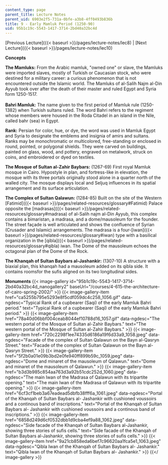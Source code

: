 ```yaml
---
content_type: page
parent_title: Lecture Notes
parent_uid: 6903e2f5-731a-0bfe-a3b8-4ff0493b836b
title: 9 - Early Mamluk Period (1250-90)
uid: 95b1c19c-5543-1417-3714-2bd40a32bc4d
---
```


[Previous Lecture]({{< baseurl >}}/pages/lecture-notes/lec8) | [Next Lecture]({{< baseurl >}}/pages/lecture-notes/lec10)

**Concepts**

**The Mamluks:** From the Arabic mamluk, "owned one" or slave, the Mamluks were imported slaves, mostly of Turkish or Caucasian stock, who were destined for a military career: a curious phenomenon that is not encountered outside the Islamic world. The Mamluks of al-Salih Najm al-Din Ayyub took over after the death of their master and ruled Egypt and Syria form 1250-1517.  
       
**Bahri Mamluk:** The name given to the first period of Mamluk rule (1250-1382) when Turkish sultans ruled. The word Bahri refers to the regiment whose members were housed in the Roda Citadel in an island in the Nile, called bahr (sea) in Egypt.

**Rank:** Persian for color, hue, or dye, the word was used in Mamluk Egypt and Syria to designate the emblems and insignia of amirs and sultans. Ranks may be monochromatic or multicolored, free-standing or enclosed in round, pointed, or polygonal shields. They were carved on buildings, painted on glass, wood, and pottery, engraved on metalwork, struck on coins, and embroidered or dyed on textiles.

**The Mosque of Sultan al-Zahir Baybars:** (1267-69) First royal Mamluk mosque in Cairo. Hypostyle in plan, and fortress-like in elevation, the mosque with its three portals originally stood alone in a quarter north of the walled city. The mosque displays local and Seljuq influences in its spatial arrangement and its surface articulation.

**The Complex of Sultan Qalawun:** (1284-85) Built on the site of the Western [Fatimid]({{< baseurl >}}/pages/related-resources/glossary#Fatimid) Palace opposite the [madrasas]({{< baseurl >}}/pages/related-resources/glossary#madrasa) of al-Salih najm al-Din Ayyub, this complex contains a bimaristan, a madrasa, and a dome/mausoleum for the founder. The street façade is well articulated and shows the confluence of Syrian (Crusader and Islamic) arrangements. The madrasa is a four-[iwan]({{< baseurl >}}/pages/related-resources/glossary#iwan) type with a basilical organization in the [qibla]({{< baseurl >}}/pages/related-resources/glossary#qibla) iwan. The Dome of the mausoleum echoes the octagonal plan of the Dome of the Rock.

**The Khanqah of Sultan Baybars al-Jashankir:** (1307-10) A structure with a biaxial plan, this khanqah had a mausoleum added on its qibla side. It contains roomsfor the sufis aligned on its two longitudinal sides.

**Monuments**
{{< image-gallery id="95b1c19c-5543-1417-3714-2bd40a32bc4d_nanogallery2" baseUrl="/courses/4-615-the-architecture-of-cairo-spring-2002/" >}}
{{< image-gallery-item href="ca5255b795e5293e8f5cdf059dc4c258_1056.gif" data-ngdesc="Typical Rank of a cupbearer (Saqi) of the early Mamluk Bahri period." text="Typical Rank of a cupbearer (Saqi) of the early Mamluk Bahri period." >}}
{{< image-gallery-item href="78a40d06bbf004ceab8044ef10788d16_1057.gif" data-ngdesc="The western portal of the Mosque of Sultan al-Zahir Baybars." text="The western portal of the Mosque of Sultan al-Zahir Baybars." >}}
{{< image-gallery-item href="720c2298f1ee74335d6186a19f6d33a9_1058.jpeg" data-ngdesc="Facade of the complex of Sultan Qalawun on the Bayn al-Qasryn Street." text="Facade of the complex of Sultan Qalawun on the Bayn al-Qasryn Street." >}}
{{< image-gallery-item href="5f2b0a01e09b3bd2e0fe940ff899b59c_1059.jpeg" data-ngdesc="Dome and minaret of the mausoleum of Qalawun." text="Dome and minaret of the mausoleum of Qalawun." >}}
{{< image-gallery-item href="b3d3b985c854aa763d3a92b51cdc252d_1060.jpeg" data-ngdesc="The main Iwan of the Madrasa of Qalawun with its tripartite opening." text="The main Iwan of the Madrasa of Qalawun with its tripartite opening." >}}
{{< image-gallery-item href="6cf3cf1beb3a67eadead5dbfb38fff6a_1061.jpeg" data-ngdesc="Portal of the Khanqah of Sultan Baybars al- Jashankir with cushioned voussoirs and a continous band of inscriptions." text="Portal of the Khanqah of Sultan Baybars al- Jashankir with cushioned voussoirs and a continous band of inscriptions." >}}
{{< image-gallery-item href="6858d249d6cf0532dbb1d9cba4ef9a88_1062.jpeg" data-ngdesc="Side facade of the Khanqah of Sultan Baybars al-Jashankir, showing three stories of sufis cells." text="Side facade of the Khanqah of Sultan Baybars al-Jashankir, showing three stories of sufis cells." >}}
{{< image-gallery-item href="9a21cb858eda6bef7c96620aa1fca5e1_1063.jpeg" data-ngdesc="Qibla Iwan of the Khanqah of Sultan Baybars al- Jashankir." text="Qibla Iwan of the Khanqah of Sultan Baybars al- Jashankir." >}}
{{</ image-gallery >}}